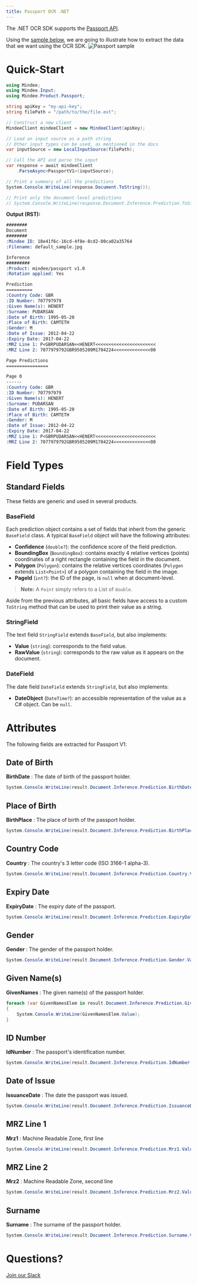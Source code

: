 ```yaml
---
title: Passport OCR .NET
---
```

The .NET OCR SDK supports the [Passport API](https://platform.mindee.com/mindee/passport).

Using the [sample below](https://github.com/mindee/client-lib-test-data/blob/main/products/passport/default_sample.jpg), we are going to illustrate how to extract the data that we want using the OCR SDK.
![Passport sample](https://github.com/mindee/client-lib-test-data/blob/main/products/passport/default_sample.jpg?raw=true)

# Quick-Start
```cs
using Mindee;
using Mindee.Input;
using Mindee.Product.Passport;

string apiKey = "my-api-key";
string filePath = "/path/to/the/file.ext";

// Construct a new client
MindeeClient mindeeClient = new MindeeClient(apiKey);

// Load an input source as a path string
// Other input types can be used, as mentioned in the docs
var inputSource = new LocalInputSource(filePath);

// Call the API and parse the input
var response = await mindeeClient
    .ParseAsync<PassportV1>(inputSource);

// Print a summary of all the predictions
System.Console.WriteLine(response.Document.ToString());

// Print only the document-level predictions
// System.Console.WriteLine(response.Document.Inference.Prediction.ToString());

```

**Output (RST):**
```rst
########
Document
########
:Mindee ID: 18e41f6c-16cd-4f8e-8cd2-00ca02a35764
:Filename: default_sample.jpg

Inference
#########
:Product: mindee/passport v1.0
:Rotation applied: Yes

Prediction
==========
:Country Code: GBR
:ID Number: 707797979
:Given Name(s): HENERT
:Surname: PUDARSAN
:Date of Birth: 1995-05-20
:Place of Birth: CAMTETH
:Gender: M
:Date of Issue: 2012-04-22
:Expiry Date: 2017-04-22
:MRZ Line 1: P<GBRPUDARSAN<<HENERT<<<<<<<<<<<<<<<<<<<<<<<
:MRZ Line 2: 7077979792GBR9505209M1704224<<<<<<<<<<<<<<00

Page Predictions
================

Page 0
------
:Country Code: GBR
:ID Number: 707797979
:Given Name(s): HENERT
:Surname: PUDARSAN
:Date of Birth: 1995-05-20
:Place of Birth: CAMTETH
:Gender: M
:Date of Issue: 2012-04-22
:Expiry Date: 2017-04-22
:MRZ Line 1: P<GBRPUDARSAN<<HENERT<<<<<<<<<<<<<<<<<<<<<<<
:MRZ Line 2: 7077979792GBR9505209M1704224<<<<<<<<<<<<<<00
```

# Field Types
## Standard Fields
These fields are generic and used in several products.

### BaseField
Each prediction object contains a set of fields that inherit from the generic `BaseField` class.
A typical `BaseField` object will have the following attributes:

* **Confidence** (`double?`): the confidence score of the field prediction.
* **BoundingBox** (`BoundingBox`): contains exactly 4 relative vertices (points) coordinates of a right rectangle containing the field in the document.
* **Polygon** (`Polygon`): contains the relative vertices coordinates (`Polygon` extends `List<Point>`) of a polygon containing the field in the image.
* **PageId** (`int?`): the ID of the page, is `null` when at document-level.

> **Note:** A `Point` simply refers to a List of `double`.


Aside from the previous attributes, all basic fields have access to a custom `ToString` method that can be used to print their value as a string.

### StringField
The text field `StringField` extends `BaseField`, but also implements:
* **Value** (`string`): corresponds to the field value.
* **RawValue** (`string`): corresponds to the raw value as it appears on the document.

### DateField
The date field `DateField` extends `StringField`, but also implements:

* **DateObject** (`DateTime?`): an accessible representation of the value as a C# object. Can be `null`.

# Attributes
The following fields are extracted for Passport V1:

## Date of Birth
**BirthDate** : The date of birth of the passport holder.

```cs
System.Console.WriteLine(result.Document.Inference.Prediction.BirthDate.Value);
```

## Place of Birth
**BirthPlace** : The place of birth of the passport holder.

```cs
System.Console.WriteLine(result.Document.Inference.Prediction.BirthPlace.Value);
```

## Country Code
**Country** : The country's 3 letter code (ISO 3166-1 alpha-3).

```cs
System.Console.WriteLine(result.Document.Inference.Prediction.Country.Value);
```

## Expiry Date
**ExpiryDate** : The expiry date of the passport.

```cs
System.Console.WriteLine(result.Document.Inference.Prediction.ExpiryDate.Value);
```

## Gender
**Gender** : The gender of the passport holder.

```cs
System.Console.WriteLine(result.Document.Inference.Prediction.Gender.Value);
```

## Given Name(s)
**GivenNames** : The given name(s) of the passport holder.

```cs
foreach (var GivenNamesElem in result.Document.Inference.Prediction.GivenNames)
{
    System.Console.WriteLine(GivenNamesElem.Value);
}
```

## ID Number
**IdNumber** : The passport's identification number.

```cs
System.Console.WriteLine(result.Document.Inference.Prediction.IdNumber.Value);
```

## Date of Issue
**IssuanceDate** : The date the passport was issued.

```cs
System.Console.WriteLine(result.Document.Inference.Prediction.IssuanceDate.Value);
```

## MRZ Line 1
**Mrz1** : Machine Readable Zone, first line

```cs
System.Console.WriteLine(result.Document.Inference.Prediction.Mrz1.Value);
```

## MRZ Line 2
**Mrz2** : Machine Readable Zone, second line

```cs
System.Console.WriteLine(result.Document.Inference.Prediction.Mrz2.Value);
```

## Surname
**Surname** : The surname of the passport holder.

```cs
System.Console.WriteLine(result.Document.Inference.Prediction.Surname.Value);
```

# Questions?
[Join our Slack](https://join.slack.com/t/mindee-community/shared_invite/zt-2d0ds7dtz-DPAF81ZqTy20chsYpQBW5g)

